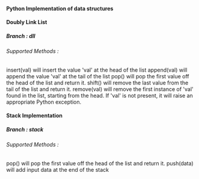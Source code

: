 <h4>Python Implementation of data structures</h5>


<h4>Doubly Link List<br\></h4>
<h5>Branch : dll</h5>
<h6>Supported Methods :</h6>
    insert(val) will insert the value 'val' at the head of the list
    append(val) will append the value 'val' at the tail of the list
    pop() will pop the first value off the head of the list and return it.
    shift() will remove the last value from the tail of the list and return it.
    remove(val) will remove the first instance of 'val' found in the list, starting from the head. If 'val' is not present, it will raise an appropriate Python exception.



<h4>Stack Implementation<br\></h4>
<h5>Branch : stack</h5>
<h6>Supported Methods :</h6>
    pop() will pop the first value off the head of the list and return it.
    push(data) will add input data at the end of the stack



